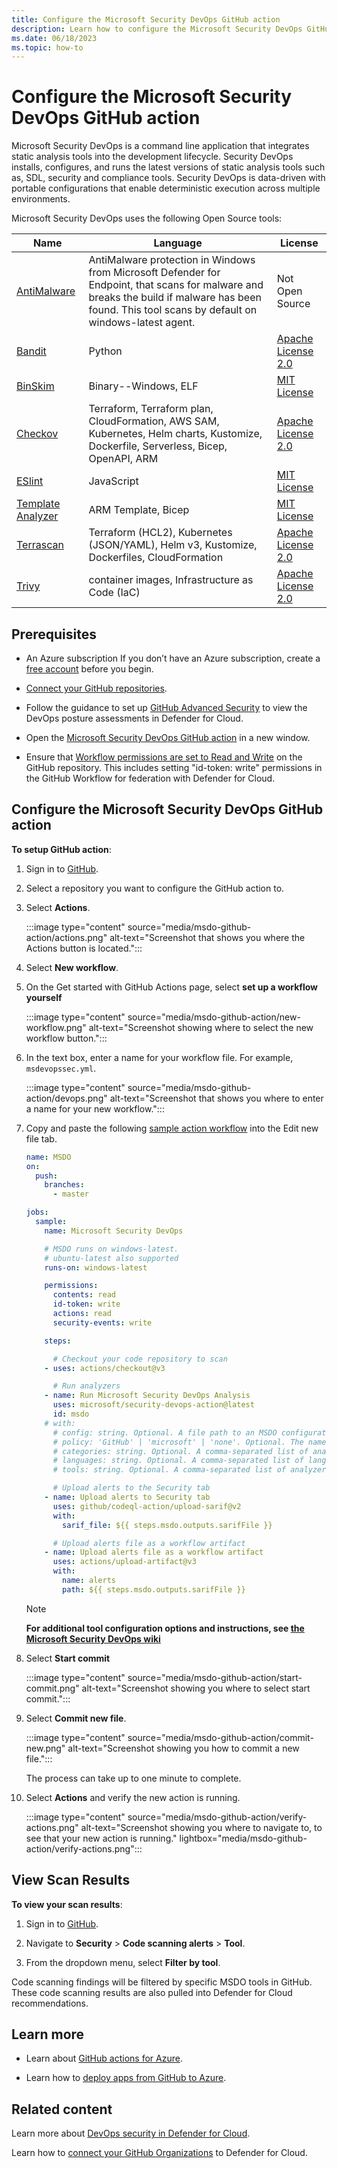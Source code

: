 ```yaml
---
title: Configure the Microsoft Security DevOps GitHub action
description: Learn how to configure the Microsoft Security DevOps GitHub action to enhance your project's security and DevOps processes.
ms.date: 06/18/2023
ms.topic: how-to
---
```


# Configure the Microsoft Security DevOps GitHub action

Microsoft Security DevOps is a command line application that integrates static analysis tools into the development lifecycle. Security DevOps installs, configures, and runs the latest versions of static analysis tools such as, SDL, security and compliance tools. Security DevOps is data-driven with portable configurations that enable deterministic execution across multiple environments.

Microsoft Security DevOps uses the following Open Source tools:

| Name | Language | License |
|--|--|--|
| [AntiMalware](https://www.microsoft.com/windows/comprehensive-security) | AntiMalware protection in Windows from Microsoft Defender for Endpoint, that scans for malware and breaks the build if malware has been found. This tool scans by default on windows-latest agent. | Not Open Source |
| [Bandit](https://github.com/PyCQA/bandit) | Python | [Apache License 2.0](https://github.com/PyCQA/bandit/blob/master/LICENSE) |
| [BinSkim](https://github.com/Microsoft/binskim) | Binary--Windows, ELF | [MIT License](https://github.com/microsoft/binskim/blob/main/LICENSE) |
| [Checkov](https://github.com/bridgecrewio/checkov) | Terraform, Terraform plan, CloudFormation, AWS SAM, Kubernetes, Helm charts, Kustomize, Dockerfile, Serverless, Bicep, OpenAPI, ARM | [Apache License 2.0](https://github.com/bridgecrewio/checkov/blob/main/LICENSE) |
| [ESlint](https://github.com/eslint/eslint) | JavaScript | [MIT License](https://github.com/eslint/eslint/blob/main/LICENSE) |
| [Template Analyzer](https://github.com/Azure/template-analyzer) | ARM Template, Bicep | [MIT License](https://github.com/Azure/template-analyzer/blob/main/LICENSE.txt) |
| [Terrascan](https://github.com/accurics/terrascan) | Terraform (HCL2), Kubernetes (JSON/YAML), Helm v3, Kustomize, Dockerfiles, CloudFormation | [Apache License 2.0](https://github.com/accurics/terrascan/blob/master/LICENSE) |
| [Trivy](https://github.com/aquasecurity/trivy) | container images, Infrastructure as Code (IaC) | [Apache License 2.0](https://github.com/aquasecurity/trivy/blob/main/LICENSE) |

## Prerequisites

- An Azure subscription If you don’t have an Azure subscription, create a [free account](https://azure.microsoft.com/free/) before you begin.

- [Connect your GitHub repositories](quickstart-onboard-github.md).

- Follow the guidance to set up [GitHub Advanced Security](https://docs.github.com/en/organizations/keeping-your-organization-secure/managing-security-settings-for-your-organization/managing-security-and-analysis-settings-for-your-organization) to view the DevOps posture assessments in Defender for Cloud.

- Open the [Microsoft Security DevOps GitHub action](https://github.com/marketplace/actions/security-devops-action) in a new window.

- Ensure that [Workflow permissions are set to Read and Write](https://docs.github.com/en/repositories/managing-your-repositorys-settings-and-features/enabling-features-for-your-repository/managing-github-actions-settings-for-a-repository#setting-the-permissions-of-the-github_token-for-your-repository) on the GitHub repository. This includes setting "id-token: write" permissions in the GitHub Workflow for federation with Defender for Cloud.

## Configure the Microsoft Security DevOps GitHub action

**To setup GitHub action**:

1. Sign in to [GitHub](https://www.github.com).

1. Select a repository you want to configure the GitHub action to.

1. Select **Actions**.

    :::image type="content" source="media/msdo-github-action/actions.png" alt-text="Screenshot that shows you where the Actions button is located.":::

1. Select **New workflow**.

1. On the Get started with GitHub Actions page, select **set up a workflow yourself**

    :::image type="content" source="media/msdo-github-action/new-workflow.png" alt-text="Screenshot showing where to select the new workflow button.":::

1. In the text box, enter a name for your workflow file. For example, `msdevopssec.yml`.

    :::image type="content" source="media/msdo-github-action/devops.png" alt-text="Screenshot that shows you where to enter a name for your new workflow.":::

1. Copy and paste the following [sample action workflow](https://github.com/microsoft/security-devops-action/blob/main/.github/workflows/sample-workflow.yml) into the Edit new file tab.

    ```yml
    name: MSDO
    on:
      push:
        branches:
          - master

    jobs:
      sample:
        name: Microsoft Security DevOps

        # MSDO runs on windows-latest.
        # ubuntu-latest also supported
        runs-on: windows-latest
    
        permissions:
          contents: read
          id-token: write
          actions: read
          security-events: write
    
        steps:

          # Checkout your code repository to scan
        - uses: actions/checkout@v3

          # Run analyzers
        - name: Run Microsoft Security DevOps Analysis
          uses: microsoft/security-devops-action@latest
          id: msdo
        # with:
          # config: string. Optional. A file path to an MSDO configuration file ('*.gdnconfig').
          # policy: 'GitHub' | 'microsoft' | 'none'. Optional. The name of a well-known Microsoft policy. If no configuration file or list of tools is provided, the policy may instruct MSDO which tools to run. Default: GitHub.
          # categories: string. Optional. A comma-separated list of analyzer categories to run. Values: 'code', 'artifacts', 'IaC', 'containers'. Example: 'IaC, containers'. Defaults to all.
          # languages: string. Optional. A comma-separated list of languages to analyze. Example: 'javascript,typescript'. Defaults to all.
          # tools: string. Optional. A comma-separated list of analyzer tools to run. Values: 'bandit', 'binskim', 'checkov', 'eslint', 'templateanalyzer', 'terrascan', 'trivy'.

          # Upload alerts to the Security tab
        - name: Upload alerts to Security tab
          uses: github/codeql-action/upload-sarif@v2
          with:
            sarif_file: ${{ steps.msdo.outputs.sarifFile }}

          # Upload alerts file as a workflow artifact
        - name: Upload alerts file as a workflow artifact
          uses: actions/upload-artifact@v3
          with:  
            name: alerts
            path: ${{ steps.msdo.outputs.sarifFile }}
    ```

    > [!NOTE]
    >  **For additional tool configuration options and instructions, see [the Microsoft Security DevOps wiki](https://github.com/microsoft/security-devops-action/wiki)**

1. Select **Start commit**

    :::image type="content" source="media/msdo-github-action/start-commit.png" alt-text="Screenshot showing you where to select start commit.":::

1. Select **Commit new file**.

    :::image type="content" source="media/msdo-github-action/commit-new.png" alt-text="Screenshot showing you how to commit a new file.":::

    The process can take up to one minute to complete.

1. Select **Actions** and  verify the new action is running.

    :::image type="content" source="media/msdo-github-action/verify-actions.png" alt-text="Screenshot showing you where to navigate to, to see that your new action is running." lightbox="media/msdo-github-action/verify-actions.png":::

## View Scan Results

**To view your scan results**:

1. Sign in to [GitHub](https://www.github.com).

1. Navigate to **Security** > **Code scanning alerts** > **Tool**.

1. From the dropdown menu, select **Filter by tool**.

Code scanning findings will be filtered by specific MSDO tools in GitHub. These code scanning results are also pulled into Defender for Cloud recommendations.

## Learn more

- Learn about [GitHub actions for Azure](/azure/developer/github/github-actions).

- Learn how to [deploy apps from GitHub to Azure](/azure/developer/github/deploy-to-azure).

## Related content

Learn more about [DevOps security in Defender for Cloud](defender-for-devops-introduction.md).

Learn how to [connect your GitHub Organizations](quickstart-onboard-github.md) to Defender for Cloud.
